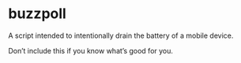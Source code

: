 # buzzpoll
A script intended to intentionally drain the battery of a mobile device.

Don’t include this if you know what’s good for you.
